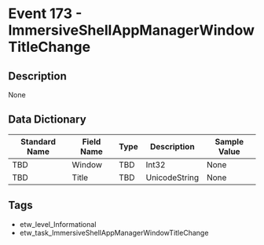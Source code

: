 # Event 173 - ImmersiveShellAppManagerWindowTitleChange

## Description
None

## Data Dictionary
|Standard Name|Field Name|Type|Description|Sample Value|
|---|---|---|---|---|
|TBD|Window|TBD|Int32|None|None|
|TBD|Title|TBD|UnicodeString|None|None|

## Tags
* etw_level_Informational
* etw_task_ImmersiveShellAppManagerWindowTitleChange